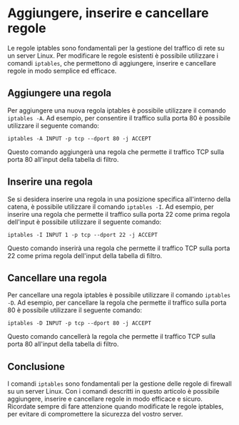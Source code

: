 # Aggiungere, inserire e cancellare regole

Le regole iptables sono fondamentali per la gestione del traffico di rete su un server Linux. Per modificare le regole esistenti è possibile utilizzare i comandi `iptables`, che permettono di aggiungere, inserire e cancellare regole in modo semplice ed efficace.

## Aggiungere una regola

Per aggiungere una nuova regola iptables è possibile utilizzare il comando `iptables -A`. Ad esempio, per consentire il traffico sulla porta 80 è possibile utilizzare il seguente comando:

```
iptables -A INPUT -p tcp --dport 80 -j ACCEPT
```

Questo comando aggiungerà una regola che permette il traffico TCP sulla porta 80 all'input della tabella di filtro.

## Inserire una regola

Se si desidera inserire una regola in una posizione specifica all'interno della catena, è possibile utilizzare il comando `iptables -I`. Ad esempio, per inserire una regola che permette il traffico sulla porta 22 come prima regola dell'input è possibile utilizzare il seguente comando:

```
iptables -I INPUT 1 -p tcp --dport 22 -j ACCEPT
```

Questo comando inserirà una regola che permette il traffico TCP sulla porta 22 come prima regola dell'input della tabella di filtro.

## Cancellare una regola

Per cancellare una regola iptables è possibile utilizzare il comando `iptables -D`. Ad esempio, per cancellare la regola che permette il traffico sulla porta 80 è possibile utilizzare il seguente comando:

```
iptables -D INPUT -p tcp --dport 80 -j ACCEPT
```

Questo comando cancellerà la regola che permette il traffico TCP sulla porta 80 all'input della tabella di filtro.

## Conclusione

I comandi `iptables` sono fondamentali per la gestione delle regole di firewall su un server Linux. Con i comandi descritti in questo articolo è possibile aggiungere, inserire e cancellare regole in modo efficace e sicuro. Ricordate sempre di fare attenzione quando modificate le regole iptables, per evitare di compromettere la sicurezza del vostro server.